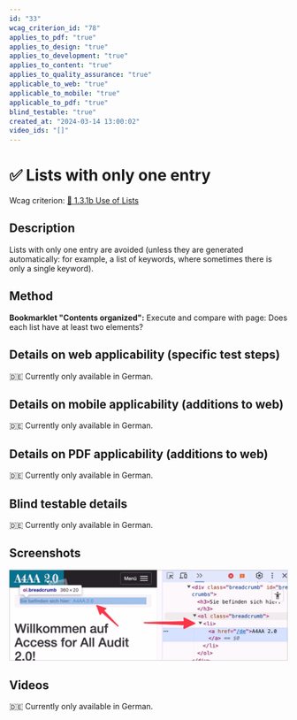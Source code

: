 ```yaml
---
id: "33"
wcag_criterion_id: "78"
applies_to_pdf: "true"
applies_to_design: "true"
applies_to_development: "true"
applies_to_content: "true"
applies_to_quality_assurance: "true"
applicable_to_web: "true"
applicable_to_mobile: "true"
applicable_to_pdf: "true"
blind_testable: "true"
created_at: "2024-03-14 13:00:02"
video_ids: "[]"
---
```


# ✅ Lists with only one entry

Wcag criterion: [📜 1.3.1b Use of Lists](..)

## Description

Lists with only one entry are avoided (unless they are generated automatically: for example, a list of keywords, where sometimes there is only a single keyword).

## Method

**Bookmarklet "Contents organized":** Execute and compare with page: Does each list have at least two elements?

## Details on web applicability (specific test steps)

🇩🇪 Currently only available in German.

## Details on mobile applicability (additions to web)

🇩🇪 Currently only available in German.

## Details on PDF applicability (additions to web)

🇩🇪 Currently only available in German.

## Blind testable details

🇩🇪 Currently only available in German.

## Screenshots

![Breadcrumbs mit nur einem Element in A4AA](images/breadcrumbs-mit-nur-einem-element-in-a4aa.png)

## Videos

🇩🇪 Currently only available in German.
